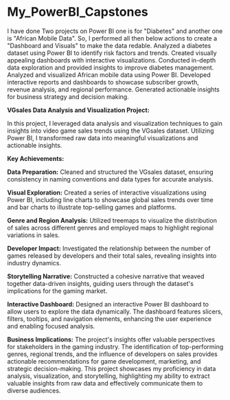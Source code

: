# My_PowerBI_Capstones
I have done Two projects on Power BI one is for "Diabetes" and another one is "African Mobile Data".
So, I performed all then below actions to create a "Dashboard and Visuals" to make the data redable.
Analyzed a diabetes dataset using Power BI to identify risk factors and trends.
Created visually appealing dashboards with interactive visualizations.
Conducted in-depth data exploration and provided insights to improve diabetes management.
Analyzed and visualized African mobile data using Power BI.
Developed interactive reports and dashboards to showcase subscriber growth, revenue analysis, and regional performance.
Generated actionable insights for business strategy and decision making.

**VGsales Data Analysis and Visualization Project:**

In this project, I leveraged data analysis and visualization techniques to gain insights into video game sales trends using the VGsales dataset. Utilizing Power BI, I transformed raw data into meaningful visualizations and actionable insights.

**Key Achievements:**

**Data Preparation:** Cleaned and structured the VGsales dataset, ensuring consistency in naming conventions and data types for accurate analysis.

**Visual Exploration:** Created a series of interactive visualizations using Power BI, including line charts to showcase global sales trends over time and bar charts to illustrate top-selling games and platforms.

**Genre and Region Analysis:** Utilized treemaps to visualize the distribution of sales across different genres and employed maps to highlight regional variations in sales.

**Developer Impact:** Investigated the relationship between the number of games released by developers and their total sales, revealing insights into industry dynamics.

**Storytelling Narrative:** Constructed a cohesive narrative that weaved together data-driven insights, guiding users through the dataset's implications for the gaming market.

**Interactive Dashboard:**
Designed an interactive Power BI dashboard to allow users to explore the data dynamically. The dashboard features slicers, filters, tooltips, and navigation elements, enhancing the user experience and enabling focused analysis.

**Business Implications:**
The project's insights offer valuable perspectives for stakeholders in the gaming industry. The identification of top-performing genres, regional trends, and the influence of developers on sales provides actionable recommendations for game development, marketing, and strategic decision-making.
This project showcases my proficiency in data analysis, visualization, and storytelling, highlighting my ability to extract valuable insights from raw data and effectively communicate them to diverse audiences.
